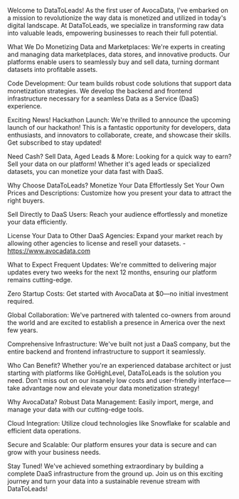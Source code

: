Welcome to DataToLeads! As the first user of AvocaData, I've embarked on a mission to revolutionize the way data is monetized and utilized in today's digital landscape. At DataToLeads, we specialize in transforming raw data into valuable leads, empowering businesses to reach their full potential.

What We Do
Monetizing Data and Marketplaces: We're experts in creating and managing data marketplaces, data stores, and innovative products. Our platforms enable users to seamlessly buy and sell data, turning dormant datasets into profitable assets.

Code Development: Our team builds robust code solutions that support data monetization strategies. We develop the backend and frontend infrastructure necessary for a seamless Data as a Service (DaaS) experience.

Exciting News!
Hackathon Launch: We're thrilled to announce the upcoming launch of our hackathon! This is a fantastic opportunity for developers, data enthusiasts, and innovators to collaborate, create, and showcase their skills. Get subscribed to stay updated!

Need Cash? Sell Data, Aged Leads & More: Looking for a quick way to earn? Sell your data on our platform! Whether it's aged leads or specialized datasets, you can monetize your data fast with DaaS.

Why Choose DataToLeads?
Monetize Your Data Effortlessly
Set Your Own Prices and Descriptions: Customize how you present your data to attract the right buyers.

Sell Directly to DaaS Users: Reach your audience effortlessly and monetize your data efficiently.

License Your Data to Other DaaS Agencies: Expand your market reach by allowing other agencies to license and resell your datasets. - https://www.avocadata.com

What to Expect
Frequent Updates: We're committed to delivering major updates every two weeks for the next 12 months, ensuring our platform remains cutting-edge.

Zero Startup Costs: Get started with AvocaData at $0—no initial investment required.

Global Collaboration: We've partnered with talented co-owners from around the world and are excited to establish a presence in America over the next few years.

Comprehensive Infrastructure: We've built not just a DaaS company, but the entire backend and frontend infrastructure to support it seamlessly.

Who Can Benefit?
Whether you're an experienced database architect or just starting with platforms like GoHighLevel, DataToLeads is the solution you need. Don't miss out on our insanely low costs and user-friendly interface—take advantage now and elevate your data monetization strategy!

Why AvocaData?
Robust Data Management: Easily import, merge, and manage your data with our cutting-edge tools.

Cloud Integration: Utilize cloud technologies like Snowflake for scalable and efficient data operations.

Secure and Scalable: Our platform ensures your data is secure and can grow with your business needs.

Stay Tuned!
We've achieved something extraordinary by building a complete DaaS infrastructure from the ground up. Join us on this exciting journey and turn your data into a sustainable revenue stream with DataToLeads!
